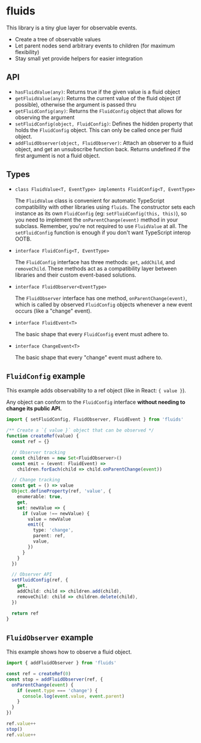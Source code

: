 # fluids

This library is a tiny glue layer for observable events.

- Create a tree of observable values
- Let parent nodes send arbitrary events to children (for maximum flexibility)
- Stay small yet provide helpers for easier integration

## API

- `hasFluidValue(any)`: Returns true if the given value is a fluid object
- `getFluidValue(any)`: Returns the current value of the fluid object (if possible), otherwise the argument is passed thru
- `getFluidConfig(any)`: Returns the `FluidConfig` object that allows for observing the argument
- `setFluidConfig(object, FluidConfig)`: Defines the hidden property that holds the `FluidConfig` object. This can only be called once per fluid object.
- `addFluidObserver(object, FluidObserver)`: Attach an observer to a fluid object, and get an unsubscribe function back. Returns undefined if the first argument is not a fluid object.

## Types

- `class FluidValue<T, EventType> implements FluidConfig<T, EventType>`

  The `FluidValue` class is convenient for automatic TypeScript compatibility
  with other libraries using `fluids`. The constructor sets each instance as
  its own `FluidConfig` (eg: `setFluidConfig(this, this)`), so you need to
  implement the `onParentChange(event)` method in your subclass. Remember,
  you're not required to use `FluidValue` at all. The `setFluidConfig`
  function is enough if you don't want TypeScript interop OOTB.

- `interface FluidConfig<T, EventType>`

  The `FluidConfig` interface has three methods: `get`, `addChild`, and
  `removeChild`. These methods act as a compatibility layer between
  libraries and their custom event-based solutions.

- `interface FluidObserver<EventType>`

  The `FluidObserver` interface has one method, `onParentChange(event)`,
  which is called by observed `FluidConfig` objects whenever a new event
  occurs (like a "change" event).

- `interface FluidEvent<T>`

  The basic shape that every `FluidConfig` event must adhere to.

- `interface ChangeEvent<T>`

  The basic shape that every "change" event must adhere to.

## `FluidConfig` example

This example adds observability to a ref object (like in React: `{ value }`).

Any object can conform to the `FluidConfig` interface **without needing to change its public API.**

```ts
import { setFluidConfig, FluidObserver, FluidEvent } from 'fluids'

/** Create a `{ value }` object that can be observed */
function createRef(value) {
  const ref = {}

  // Observer tracking
  const children = new Set<FluidObserver>()
  const emit = (event: FluidEvent) =>
    children.forEach(child => child.onParentChange(event))

  // Change tracking
  const get = () => value
  Object.defineProperty(ref, 'value', {
    enumerable: true,
    get,
    set: newValue => {
      if (value !== newValue) {
        value = newValue
        emit({
          type: 'change',
          parent: ref,
          value,
        })
      }
    }
  })

  // Observer API
  setFluidConfig(ref, {
    get,
    addChild: child => children.add(child),
    removeChild: child => children.delete(child),
  })

  return ref
}
```

## `FluidObserver` example

This example shows how to observe a fluid object.

```ts
import { addFluidObserver } from 'fluids'

const ref = createRef(0)
const stop = addFluidObserver(ref, {
  onParentChange(event) {
    if (event.type === 'change') {
      console.log(event.value, event.parent)
    }
  }
})

ref.value++
stop()
ref.value++
```
